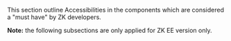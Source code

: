 

This section outline Accessibilities in the components which are
considered a "must have" by ZK developers.

**Note:** the following subsections are only applied for ZK EE version
only.




